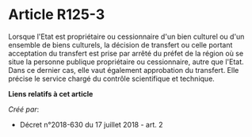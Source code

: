 # Article R125-3

Lorsque l'Etat est propriétaire ou cessionnaire d'un bien culturel ou d'un ensemble de biens culturels, la décision de
transfert ou celle portant acceptation du transfert est prise par arrêté du préfet de la région où se situe la personne
publique propriétaire ou cessionnaire, autre que l'Etat. Dans ce dernier cas, elle vaut également approbation du transfert.
Elle précise le service chargé du contrôle scientifique et technique.

**Liens relatifs à cet article**

_Créé par_:

  - Décret n°2018-630 du 17 juillet 2018 - art. 2
